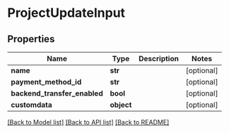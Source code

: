 # ProjectUpdateInput


## Properties
Name | Type | Description | Notes
------------ | ------------- | ------------- | -------------
**name** | **str** |  | [optional] 
**payment_method_id** | **str** |  | [optional] 
**backend_transfer_enabled** | **bool** |  | [optional] 
**customdata** | **object** |  | [optional] 

[[Back to Model list]](../README.md#documentation-for-models) [[Back to API list]](../README.md#documentation-for-api-endpoints) [[Back to README]](../README.md)


